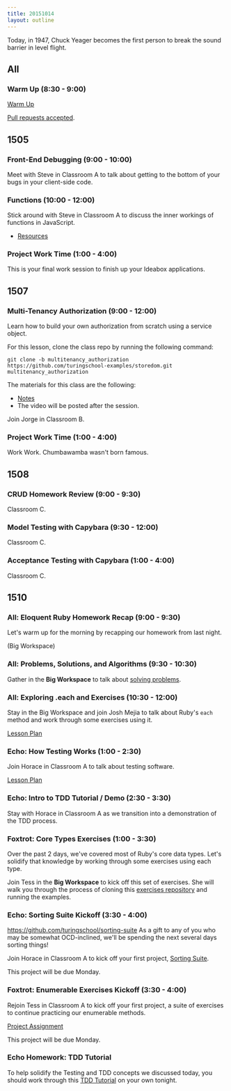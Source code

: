 ```yaml
---
title: 20151014
layout: outline
---
```


Today, in 1947, Chuck Yeager becomes the first person to break the sound barrier in level flight.

## All

### Warm Up (8:30 - 9:00)

[Warm Up](https://thewarmup.herokuapp.com)

[Pull requests accepted](https://github.com/mikedao/the-warm-up).


## 1505

### Front-End Debugging (9:00 - 10:00)

Meet with Steve in Classroom A to talk about getting to the bottom of your bugs in your client-side code.

### Functions (10:00 - 12:00)

Stick around with Steve in Classroom A to discuss the inner workings of functions in JavaScript.

* [Resources](https://github.com/mdn/advanced-js-fundamentals-ck/tree/gh-pages/tutorials/02-functions)

### Project Work Time (1:00 - 4:00)

This is your final work session to finish up your Ideabox applications.


## 1507

### Multi-Tenancy Authorization (9:00 - 12:00)

Learn how to build your own authorization from scratch using a service object.

For this lesson, clone the class repo by running the following command:

```
git clone -b multitenancy_authorization https://github.com/turingschool-examples/storedom.git multitenancy_authorization
```

The materials for this class are the following:

* [Notes](https://www.dropbox.com/s/t31b567438lbn9t/Turing%20-%20Multitenancy%20Authorization%20%28Notes%29.pages?dl=0)
* The video will be posted after the session.

Join Jorge in Classroom B.

### Project Work Time (1:00 - 4:00)

Work Work. Chumbawamba wasn't born famous.


## 1508

### CRUD  Homework Review (9:00 - 9:30)

Classroom C.

### Model Testing with Capybara (9:30 - 12:00)

Classroom C.

### Acceptance Testing with Capybara (1:00 - 4:00)

Classroom C.


## 1510

### All: Eloquent Ruby Homework Recap (9:00 - 9:30)

Let's warm up for the morning by recapping our homework from last night.

(Big Workspace)

### All: Problems, Solutions, and Algorithms (9:30 - 10:30)

Gather in the __Big Workspace__ to talk about
[solving problems](https://github.com/turingschool/lesson_plans/blob/master/ruby_01-object_oriented_programming_with_ruby/problems_solutions_algorithms.markdown).

### All: Exploring .each and Exercises (10:30 - 12:00)

Stay in the Big Workspace and join Josh Mejia to talk about
Ruby's `each` method and work through some exercises using it.

[Lesson Plan](https://github.com/turingschool/lesson_plans/blob/master/ruby_01-object_oriented_programming_with_ruby/primer_on_each.markdown)

### Echo: How Testing Works (1:00 - 2:30)

Join Horace in Classroom A to talk about testing software.

[Lesson Plan](https://github.com/turingschool/lesson_plans/blob/master/ruby_01-object_oriented_programming_with_ruby/how_testing_works.markdown)

### Echo: Intro to TDD Tutorial / Demo (2:30 - 3:30)

Stay with Horace in Classroom A as we transition into a demonstration
of the TDD process.

### Foxtrot: Core Types Exercises (1:00 - 3:30)

Over the past 2 days, we've covered most of Ruby's core
data types. Let's solidify that knowledge by working through
some exercises using each type.

Join Tess in the __Big Workspace__ to kick off this set of exercises.
She will walk you through the process of cloning this
[exercises repository](https://github.com/turingschool/ruby-exercises)
and running the examples.

### Echo: Sorting Suite Kickoff (3:30 - 4:00)

https://github.com/turingschool/sorting-suite
As a gift to any of you who may be somewhat OCD-inclined,
we'll be spending the next several days sorting things!

Join Horace in Classroom A to kick off your first project,
[Sorting Suite](https://github.com/turingschool/sorting-suite).

This project will be due Monday.

### Foxtrot: Enumerable Exercises Kickoff (3:30 - 4:00)

Rejoin Tess in Classroom A to kick off your first project,
a suite of exercises to continue practicing our enumerable
methods.

[Project Assignment](https://github.com/turingschool/enums-exercises)

This project will be due Monday.

### Echo Homework: TDD Tutorial

To help solidify the Testing and TDD concepts we discussed today,
you should work through this [TDD Tutorial](http://tutorials.jumpstartlab.com/topics/testing/intro-to-tdd.html)
on your own tonight.

